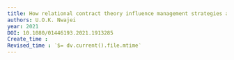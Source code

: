 ```yaml
---
title: How relational contract theory influence management strategies and project outcomes: A systematic literature review
authors: U.O.K. Nwajei
year: 2021
DOI: 10.1080/01446193.2021.1913285
Create_time :  
Revised_time : ‵$= dv.current().file.mtime‵
---
```


